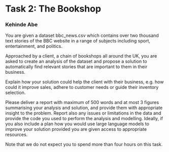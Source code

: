 # Task 2: The Bookshop

### Kehinde Abe

You are given a dataset bbc_news.csv which contains over two thousand text stories of the BBC website in a range of subjects including sport, entertainment, and politics. 

Approached by a client, a chain of bookshops all around the UK, you are asked to create an analysis of the dataset and propose a solution to automatically find relevant stories that are important to them in their business.

Explain how your solution could help the client with their business, e.g. how could it improve sales, adhere to customer needs or guide their inventory selection.

Please deliver a report with maximum of 500 words and at most 3 figures summarising your analysis and solution, and provide them with appropriate insight to the problem. Report also any issues or limitations in the data and provide the code you used to perform the analysis and modelling. Ideally, if you also include a plan how you would use large language models to improve your solution provided you are given access to appropriate resources.

Note that we do not expect you to spend more than four hours on this task.
